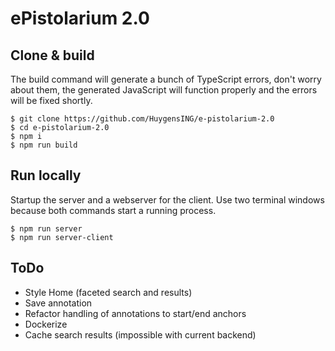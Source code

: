 # ePistolarium 2.0

## Clone & build
The build command will generate a bunch of TypeScript errors,
don't worry about them, the generated JavaScript will function properly and
the errors will be fixed shortly.
```
$ git clone https://github.com/HuygensING/e-pistolarium-2.0
$ cd e-pistolarium-2.0
$ npm i
$ npm run build
```

## Run locally
Startup the server and a webserver for the client.
Use two terminal windows because both commands start a running process.
```
$ npm run server
$ npm run server-client
```

## ToDo

- Style Home (faceted search and results)
- Save annotation
- Refactor handling of annotations to start/end anchors
- Dockerize
- Cache search results (impossible with current backend)
